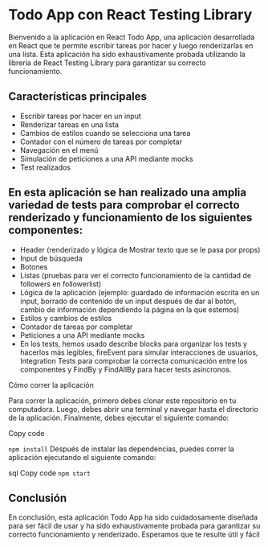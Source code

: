 # Todo App con React Testing Library

Bienvenido a la aplicación en React Todo App, una aplicación desarrollada en React que te permite escribir tareas por hacer y luego renderizarlas en una lista. Esta aplicación ha sido exhaustivamente probada utilizando la librería de React Testing Library para garantizar su correcto funcionamiento.

## Características principales

- Escribir tareas por hacer en un input
- Renderizar tareas en una lista
- Cambios de estilos cuando se selecciona una tarea
- Contador con el número de tareas por completar
- Navegación en el menú
- Simulación de peticiones a una API mediante mocks
- Test realizados

## En esta aplicación se han realizado una amplia variedad de tests para comprobar el correcto renderizado y funcionamiento de los siguientes componentes:

- Header (renderizado y lógica de Mostrar texto que se le pasa por props)
- Input de búsqueda
- Botones
- Listas (pruebas para ver el correcto funcionamiento de la cantidad de followers en followerlist)
- Lógica de la aplicación (ejemplo: guardado de información escrita en un input, borrado de contenido de un input después de dar al botón, cambio de información dependiendo la página en la que estemos)
- Estilos y cambios de estilos
- Contador de tareas por completar
- Peticiones a una API mediante mocks
- En los tests, hemos usado describe blocks para organizar los tests y hacerlos más legibles, fireEvent para simular interacciones de usuarios, Integration Tests para comprobar la correcta comunicación entre los componentes y FindBy y FindAllBy para hacer tests asíncronos.

Cómo correr la aplicación

Para correr la aplicación, primero debes clonar este repositorio en tu computadora. Luego, debes abrir una terminal y navegar hasta el directorio de la aplicación. Finalmente, debes ejecutar el siguiente comando:

Copy code

```npm install```
Después de instalar las dependencias, puedes correr la aplicación ejecutando el siguiente comando:

sql
Copy code
```npm start```

## Conclusión

En conclusión, esta aplicación Todo App ha sido cuidadosamente diseñada para ser fácil de usar y ha sido exhaustivamente probada para garantizar su correcto funcionamiento y renderizado. Esperamos que te resulte útil y fácil
